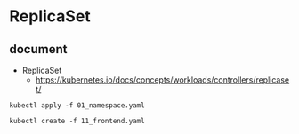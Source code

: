 # ReplicaSet

## document

 + ReplicaSet
   + https://kubernetes.io/docs/concepts/workloads/controllers/replicaset/

```
kubectl apply -f 01_namespace.yaml
```
```
kubectl create -f 11_frontend.yaml
```